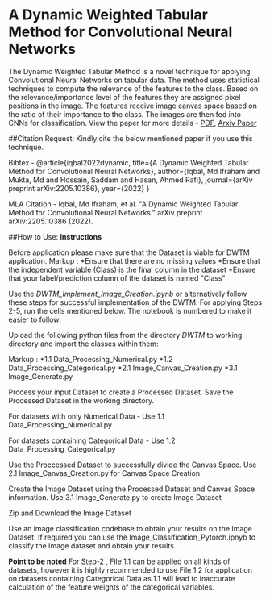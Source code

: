 # A Dynamic Weighted Tabular Method for Convolutional Neural Networks
The Dynamic Weighted Tabular Method is a novel technique for applying Convolutional Neural Networks on tabular data. The method uses statistical techniques to compute the relevance of the features to the class. Based on the relevance/importance level of the features they are assigned pixel positions in the image. The features receive image canvas space based on the ratio of their importance to the class. The images are then fed into CNNs for classification. View the paper for more details - [PDF](https://arxiv.org/pdf/2205.10386.pdf), [Arxiv Paper](https://arxiv.org/abs/2205.10386)

##Citation Request: Kindly cite the below mentioned paper if you use this technique.

Bibtex - @article{iqbal2022dynamic,
  title={A Dynamic Weighted Tabular Method for Convolutional Neural Networks},
  author={Iqbal, Md Ifraham and Mukta, Md and Hossain, Saddam and Hasan, Ahmed Rafi},
  journal={arXiv preprint arXiv:2205.10386},
  year={2022}
}

MLA Citation - Iqbal, Md Ifraham, et al. "A Dynamic Weighted Tabular Method for Convolutional Neural Networks." arXiv preprint arXiv:2205.10386 (2022).

##How to Use:
**Instructions**

Before application please make sure that the Dataset is viable for DWTM application.
Markup : *Ensure that there are no missing values
         *Ensure that the independent variable (Class) is the final column in the dataset
         *Ensure that your label/prediction column of the dataset is named "Class"


Use the *DWTM_Implement_Image_Creation.ipynb* or alternatively follow these steps for successful implementation of the DWTM. For applying Steps 2-5, run the cells mentioned below. The notebook is numbered to make it easier to follow:

Upload the following python files from the directory *DWTM* to working directory and import the classes within them:

Markup : *1.1 Data_Processing_Numerical.py
         *1.2 Data_Processing_Categorical.py
         *2.1 Image_Canvas_Creation.py
         *3.1 Image_Generate.py

Process your input Dataset to create a Processed Dataset. Save the Processed Dataset in the working directory.

For datasets with only Numerical Data - Use 1.1 Data_Processing_Numerical.py

For datasets containing Categorical Data - Use 1.2 Data_Processing_Categorical.py

Use the Proccessed Dataset to successfully divide the Canvas Space. Use 2.1 Image_Canvas_Creation.py for Canvas Space Creation

Create the Image Dataset using the Processed Dataset and Canvas Space information. Use 3.1 Image_Generate.py to create Image Dataset

Zip and Download the Image Dataset

Use an image classification codebase to obtain your results on the Image Dataset. If required you can use the Image_Classification_Pytorch.ipnyb to classify the Image dataset and obtain your results.

**Point to be noted**
For Step-2 , File 1.1 can be applied on all kinds of datasets, however it is highly recommended to use File 1.2 for application on datasets containing Categorical Data as 1.1 will lead to inaccurate calculation of the feature weights of the categorical variables.

